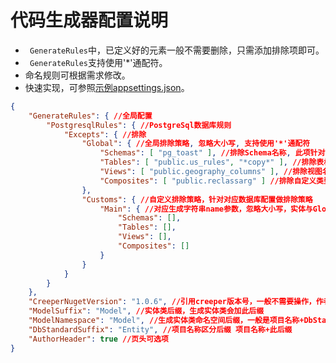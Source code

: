 # 代码生成器配置说明
- `` GenerateRules``中，已定义好的元素一般不需要删除，只需添加排除项即可。
- `` GenerateRules``支持使用'*'通配符。
- 命名规则可根据需求修改。
- 快速实现，可参照[示例appsettings.json](/generator/Creeper.Generator/appsettings.json)。
``` json
{
	"GenerateRules": { //全局配置
		"PostgresqlRules": { //PostgreSql数据库规则
			"Excepts": { //排除
				"Global": { //全局排除策略, 忽略大小写, 支持使用'*'通配符
					"Schemas": [ "pg_toast" ], //排除Schema名称, 此项针对Tables/Views
					"Tables": [ "public.us_rules", "*copy*" ], //排除表格名称
					"Views": [ "public.geography_columns" ], //排除视图名称
					"Composites": [ "public.reclassarg" ] //排除自定义类型名称
				},
				"Customs": { //自定义排除策略，针对对应数据库配置做排除策略
					"Main": { //对应生成字符串name参数，忽略大小写，实体与Global一致
						"Schemas": [],
						"Tables": [],
						"Views": [],
						"Composites": []
					}
				}
			}
		}
	},
	"CreeperNugetVersion": "1.0.6", //引用creeper版本号，一般不需要操作，作者会迭代
	"ModelSuffix": "Model", //实体类后缀，生成实体类会加此后缀
	"ModelNamespace": "Model", //生成实体类命名空间后缀，一般是项目名称+DbStandardSuffix+此参数
	"DbStandardSuffix": "Entity", //项目名称区分后缀 项目名称+此后缀
	"AuthorHeader": true //页头可选项
}
```